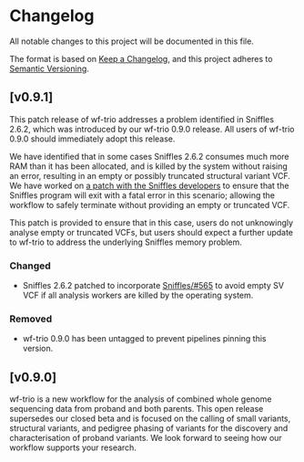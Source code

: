 # Changelog
All notable changes to this project will be documented in this file.

The format is based on [Keep a Changelog](https://keepachangelog.com/en/1.1.0/),
and this project adheres to [Semantic Versioning](https://semver.org/spec/v2.0.0.html).

## [v0.9.1]
This patch release of wf-trio addresses a problem identified in Sniffles 2.6.2, which was introduced by our wf-trio 0.9.0 release. All users of wf-trio 0.9.0 should immediately adopt this release.

We have identified that in some cases Sniffles 2.6.2 consumes much more RAM than it has been allocated, and is killed by the system without raising an error, resulting in an empty or possibly truncated structural variant VCF. We have worked on [a patch with the Sniffles developers](https://github.com/fritzsedlazeck/Sniffles/pull/565) to ensure that the Sniffles program will exit with a fatal error in this scenario; allowing the workflow to safely terminate without providing an empty or truncated VCF.

This patch is provided to ensure that in this case, users do not unknowingly analyse empty or truncated VCFs, but users should expect a further update to wf-trio to address the underlying Sniffles memory problem.

### Changed
- Sniffles 2.6.2 patched to incorporate [Sniffles/#565](https://github.com/fritzsedlazeck/Sniffles/pull/565) to avoid empty SV VCF if all analysis workers are killed by the operating system.
### Removed
- wf-trio 0.9.0 has been untagged to prevent pipelines pinning this version.

## [v0.9.0]
wf-trio is a new workflow for the analysis of combined whole genome sequencing data from proband and both parents.
This open release supersedes our closed beta and is focused on the calling of small variants, structural variants, and pedigree phasing of variants for the discovery and characterisation of proband variants.
We look forward to seeing how our workflow supports your research.